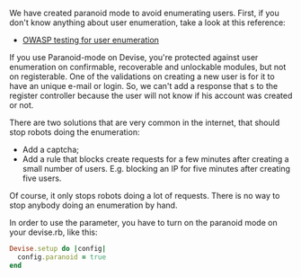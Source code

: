 We have created paranoid mode to avoid enumerating users. First, if you don't know anything about user enumeration, take a look at this reference:

* [OWASP testing for user enumeration](http://www.owasp.org/index.php/Testing_for_user_enumeration_(OWASP-AT-002))

If you use Paranoid-mode on Devise, you're protected against user enumeration on confirmable, recoverable and unlockable modules, but not on registerable. One of the validations on creating a new user is for it to have an unique e-mail or login. So, we can't add a response that s to the register controller because the user will not know if his account was created or not. 

There are two solutions that are very common in the internet, that should stop robots doing the enumeration:

* Add a captcha;
* Add a rule that blocks create requests for a few minutes after creating a small number of users. E.g. blocking an IP for five minutes after creating five users.

Of course, it only stops robots doing a lot of requests. There is no way to stop anybody doing an enumeration by hand.

In order to use the parameter, you have to turn on the paranoid mode on your devise.rb, like this:

``` ruby
Devise.setup do |config|
  config.paranoid = true
end
```

